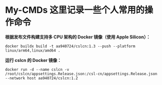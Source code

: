 # My-CMDs 这里记录一些个人常用的操作命令

**根据发布文件构建支持多 CPU 架构的 Docker 镜像（使用 Apple Silicon）：**

```
docker buildx build -t aa940724/cslcn:1.3 --push --platform linux/arm64,linux/amd64 .
```

**运行 cslcn 的 Docker 镜像：**

```
docker run -d --name cslcn -v /root/cslcn/appsettings.Release.json:/csl-cn/appsettings.Release.json --network host aa940724/cslcn:1.2
```
